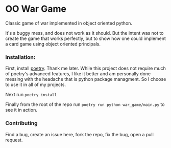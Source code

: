 # OO War Game

Classic game of war implemented in object oriented python.

It's a buggy mess, and does not work as it should. But the intent was not to create the game that works perfectly, but to show how one could implement a card game using object oriented principals.

### Installation:

First, install [poetry](https://python-poetry.org/). Thank me later. While this project does not require much of poetry's advanced features, I like it better and am personally done messing with the headache that is python package managment. So I choose to use it in all of my projects.

Next run `poetry install`

Finally from the root of the repo run `poetry run python war_game/main.py` to see it in action.

### Contributing

Find a bug, create an issue here, fork the repo, fix the bug, open a pull request.

